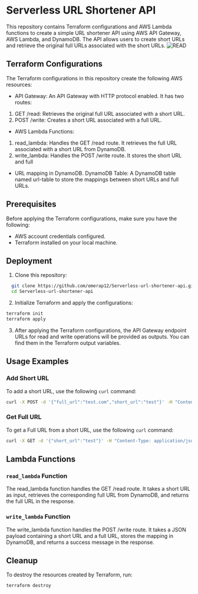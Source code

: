 
# Serverless URL Shortener API

This repository contains Terraform configurations and AWS Lambda functions to create a simple URL shortener API using AWS API Gateway, AWS Lambda, and DynamoDB. The API allows users to create short URLs and retrieve the original full URLs associated with the short URLs.
![READ](https://github.com/omerap12/Serverless-url-shortener-api/assets/61663422/22ae2c2f-b262-4f5e-b64d-c08eb26bf463)

## Terraform Configurations



The Terraform configurations in this repository create the following AWS resources:


* API Gateway: An API Gateway with HTTP protocol enabled. It has two routes:

1. GET /read: Retrieves the original full URL associated with a short URL.
2. POST /write: Creates a short URL associated with a full URL.

* AWS Lambda Functions:

1. read_lambda: Handles the GET /read route. It retrieves the full URL associated with a short URL from DynamoDB.
2. write_lambda: Handles the POST /write route. It stores the short URL and full 
* URL mapping in DynamoDB.
DynamoDB Table: A DynamoDB table named url-table to store the mappings between short URLs and full URLs.
## Prerequisites

Before applying the Terraform configurations, make sure you have the following:
* AWS account credentials configured.
* Terraform installed on your local machine.

## Deployment

1. Clone this repository:

```bash
  git clone https://github.com/omerap12/Serverless-url-shortener-api.git
  cd Serverless-url-shortener-api
```
2. Initialize Terraform and apply the configurations:
```bash
terraform init
terraform apply
```
3. After applying the Terraform configurations, the API Gateway endpoint URLs for read and write operations will be provided as outputs. You can find them in the Terraform output variables.

## Usage Examples
### Add Short URL
To add a short URL, use the following `curl` command:
```bash
curl -X POST -d '{"full_url":"test.com","short_url":"test"}' -H "Content-Type: application/json" -i $api_url_write
```
### Get Full URL
To get a Full URL from a short URL, use the following `curl` command:
```bash
curl -X GET -d '{"short_url":"test"}' -H "Content-Type: application/json" -i $api_url_read
```

## Lambda Functions

### `read_lambda` Function

The read_lambda function handles the GET /read route. It takes a short URL as input, retrieves the corresponding full URL from DynamoDB, and returns the full URL in the response.

### `write_lambda` Function
The write_lambda function handles the POST /write route. It takes a JSON payload containing a short URL and a full URL, stores the mapping in DynamoDB, and returns a success message in the response.
## Cleanup

To destroy the resources created by Terraform, run:
```bash
terraform destroy
```

